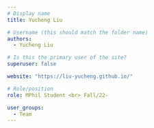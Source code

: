 ```yaml
---
# Display name
title: Yucheng Liu

# Username (this should match the folder name)
authors:
  - Yucheng Liu

# Is this the primary user of the site?
superuser: false

website: "https://liu-yucheng.github.io/"

# Role/position
role: MPhil Student <br> Fall/22-

user_groups:
  - Team
---
```

